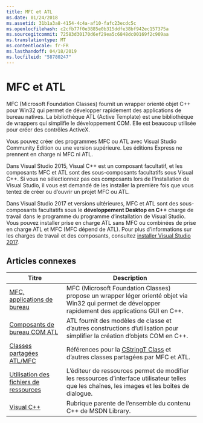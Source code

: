 ```yaml
---
title: MFC et ATL
ms.date: 01/24/2018
ms.assetid: 31b1a3a8-4154-4c4a-af10-fafc23ecdc5c
ms.openlocfilehash: c2cfb77f0e3885e0b315ddfe38bf942ec157375a
ms.sourcegitcommit: 72583d30170d6ef29ea5c6848dc00169f2c909aa
ms.translationtype: MT
ms.contentlocale: fr-FR
ms.lasthandoff: 04/18/2019
ms.locfileid: "58780247"
---
```

# <a name="mfc-and-atl"></a>MFC et ATL

MFC (Microsoft Foundation Classes) fournit un wrapper orienté objet C++ pour Win32 qui permet de développer rapidement des applications de bureau natives. La bibliothèque ATL (Active Template) est une bibliothèque de wrappers qui simplifie le développement COM. Elle est beaucoup utilisée pour créer des contrôles ActiveX.

Vous pouvez créer des programmes MFC ou ATL avec Visual Studio Community Edition ou une version supérieure. Les éditions Express ne prennent en charge ni MFC ni ATL.

Dans Visual Studio 2015, Visual C++ est un composant facultatif, et les composants MFC et ATL sont des sous-composants facultatifs sous Visual C++. Si vous ne sélectionnez pas ces composants lors de l’installation de Visual Studio, il vous est demandé de les installer la première fois que vous tentez de créer ou d’ouvrir un projet MFC ou ATL.

Dans Visual Studio 2017 et versions ultérieures, MFC et ATL sont des sous-composants facultatifs sous le **développement Desktop en C++** charge de travail dans le programme du programme d’installation de Visual Studio. Vous pouvez installer prise en charge ATL sans MFC ou combinées de prise en charge ATL et MFC (MFC dépend de ATL). Pour plus d’informations sur les charges de travail et des composants, consultez [installer Visual Studio 2017](/visualstudio/install/install-visual-studio).

## <a name="related-articles"></a>Articles connexes

|Titre|Description|
|-----------|-----------------|
|[MFC, applications de bureau](../mfc/mfc-desktop-applications.md)|MFC (Microsoft Foundation Classes) propose un wrapper léger orienté objet via Win32 qui permet de développer rapidement des applications GUI en C++.|
|[Composants de bureau COM ATL](../atl/atl-com-desktop-components.md)|ATL fournit des modèles de classe et d’autres constructions d’utilisation pour simplifier la création d’objets COM en C++.|
|[Classes partagées ATL/MFC](../atl-mfc-shared/atl-mfc-shared-classes.md)|Références pour la [CStringT Class](../atl-mfc-shared/reference/cstringt-class.md) et d’autres classes partagées par MFC et ATL.|
|[Utilisation des fichiers de ressources](../windows/working-with-resource-files.md)|L’éditeur de ressources permet de modifier les ressources d’interface utilisateur telles que les chaînes, les images et les boîtes de dialogue.|
|[Visual C++](../overview/visual-cpp-in-visual-studio.md)|Rubrique parente de l’ensemble du contenu C++ de MSDN Library.|